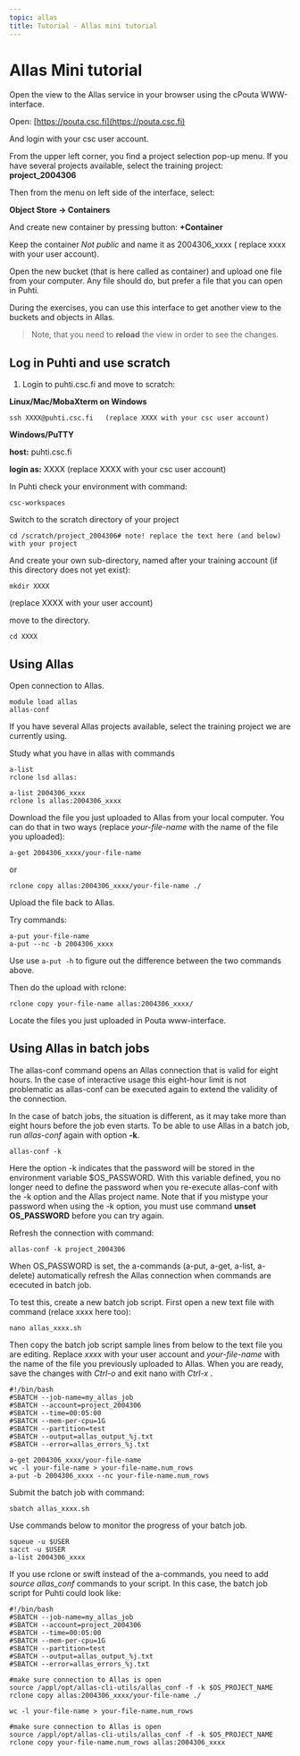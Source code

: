 ```yaml
---
topic: allas
title: Tutorial - Allas mini tutorial
---
```


# Allas Mini tutorial

Open the view to the Allas service in your browser using the cPouta WWW-interface.

Open: [https://pouta.csc.fi](https://pouta.csc.fi)

And login with your csc user account.

From the upper left corner, you find a project selection pop-up menu. If you have several projects available, select the
training project: **project_2004306**

Then from the menu on left side of the interface, select:

**Object Store -> Containers**

And create new container by pressing button: **+Container**

Keep the container _Not public_ and name it as 2004306_xxxx ( replace xxxx with your user account).

Open the new bucket (that is here called as container) and upload one file from your computer. 
Any file should do, but prefer a file that you can open in Puhti.

During the exercises, you can use this interface to get another view to the buckets and objects in Allas.
> Note, that you need to **reload** the view in order to see the changes.


## Log in Puhti and use scratch

1. Login to puhti.csc.fi and move to scratch:

**Linux/Mac/MobaXterm on Windows**
```text
ssh XXXX@puhti.csc.fi   (replace XXXX with your csc user account)
```

**Windows/PuTTY**

   **host:** puhti.csc.fi
 
   **login as:** XXXX  (replace XXXX with your csc user account)


In Puhti check your environment with command:
```text
csc-workspaces
```
Switch to the scratch directory of your project 
```text
cd /scratch/project_2004306# note! replace the text here (and below) with your project
```
And create your own sub-directory, named after your training account (if this directory does not yet exist):
```text
mkdir XXXX 
```
(replace XXXX with your user account)

move to the directory.
```text
cd XXXX
```

## Using Allas

Open connection to Allas. 
```text
module load allas
allas-conf 
```
If you have several Allas projects available, select the training project we are currently using.

Study what you have in allas with commands
```text
a-list
rclone lsd allas:

a-list 2004306_xxxx
rclone ls allas:2004306_xxxx
```

Download the file you just uploaded to Allas from your local computer.
You can do that in two ways (replace _your-file-name_ with the name of the file you uploaded):
```text
a-get 2004306_xxxx/your-file-name
```
or
```
rclone copy allas:2004306_xxxx/your-file-name ./
```

Upload the file back to Allas.

Try commands:

```text
a-put your-file-name
a-put --nc -b 2004306_xxxx 
```
Use use `a-put -h` to figure out the difference between the two commands above.

Then do the upload with rclone:
```text
rclone copy your-file-name allas:2004306_xxxx/
```
Locate the files you just uploaded in Pouta www-interface.

## Using Allas in batch jobs

The allas-conf command opens an Allas connection that is valid for eight hours. In the case of interactive usage this eight-hour limit is not problematic as allas-conf can be executed again to extend the validity of the connection.

In the case of batch jobs, the situation is different, as it may take more than eight hours before the job even starts. 
To be able to use Allas in a batch job, run _allas-conf_ again with option **-k**.
```text
allas-conf -k 
```
Here the option -k indicates that the password will be stored in the environment variable $OS_PASSWORD. With this variable defined, you no longer need to define the password when you re-execute allas-conf with the -k option and the Allas project name. Note that if you mistype your password when using the -k option, you must use command **unset OS_PASSWORD** before you can try again.

Refresh the connection with command:

```text
allas-conf -k project_2004306
```
When OS_PASSWORD is set, the a-commands (a-put, a-get, a-list, a-delete) automatically refresh the Allas connection when commands are ececuted in batch job.

To test this, create a new batch job script. First open a new text file with command (relace xxxx  here too):

```text
nano allas_xxxx.sh
```
Then copy the batch job script sample lines from below to the text file you are editing.
Replace _xxxx_ with your user account and _your-file-name_ with the name of the file you 
previously uploaded to Allas. When you are ready, save the changes with _Ctrl-o_ and exit nano with _Ctrl-x_ . 

```text
#!/bin/bash
#SBATCH --job-name=my_allas_job
#SBATCH --account=project_2004306
#SBATCH --time=00:05:00
#SBATCH --mem-per-cpu=1G
#SBATCH --partition=test
#SBATCH --output=allas_output_%j.txt
#SBATCH --error=allas_errors_%j.txt

a-get 2004306_xxxx/your-file-name
wc -l your-file-name > your-file-name.num_rows
a-put -b 2004306_xxxx --nc your-file-name.num_rows
```
Submit the batch job with command:
```text
sbatch allas_xxxx.sh
```

Use commands below to monitor the progress of your batch job.
```text
squeue -u $USER
sacct -u $USER
a-list 2004306_xxxx
```

If you use rclone or swift instead of the a-commands, you need to add _source allas_conf_ commands to your script. 
In this case, the batch job script for Puhti could look like:
```text
#!/bin/bash
#SBATCH --job-name=my_allas_job
#SBATCH --account=project_2004306
#SBATCH --time=00:05:00
#SBATCH --mem-per-cpu=1G
#SBATCH --partition=test
#SBATCH --output=allas_output_%j.txt
#SBATCH --error=allas_errors_%j.txt

#make sure connection to Allas is open
source /appl/opt/allas-cli-utils/allas_conf -f -k $OS_PROJECT_NAME
rclone copy allas:2004306_xxxx/your-file-name ./

wc -l your-file-name > your-file-name.num_rows

#make sure connection to Allas is open
source /appl/opt/allas-cli-utils/allas_conf -f -k $OS_PROJECT_NAME
rclone copy your-file-name.num_rows allas:2004306_xxxx
```


